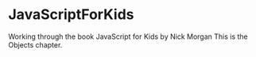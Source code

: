 # JavaScriptForKids
Working through the book JavaScript for Kids by Nick Morgan
This is the Objects chapter.
